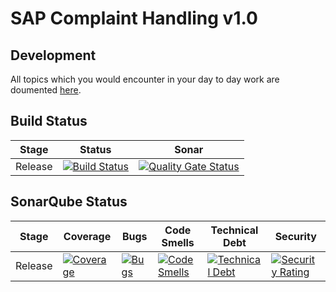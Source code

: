 # SAP Complaint Handling v1.0

## Development

All topics which you would encounter in your day to day work are doumented [here](https://pages.github.tools.sap/ComplaintHandling/InternalDocumentation/).


## Build Status

| Stage  | Status                                                       | Sonar                                                        |
| ------ | ------------------------------------------------------------ | ------------------------------------------------------------ |
| Release    | [![Build Status](https://autodicomplainthandling.jaas-gcp.cloud.sap.corp/buildStatus/icon?job=ComplaintHandling%2FICHAMP%2Frelease)](https://autodicomplainthandling.jaas-gcp.cloud.sap.corp/job/ComplaintHandling/job/ICHAMP/job/release/)     |           [![Quality Gate Status](https://sonar.tools.sap/api/project_badges/measure?branch=release&project=complainthandling&metric=alert_status)](https://sonar.tools.sap/dashboard?id=complainthandling&branch=release)


## SonarQube Status

| Stage  | Coverage       | Bugs       | Code Smells       | Technical Debt    | Security        |
| ------ | -------------- | ---------- | ----------------- | ----------------- | --------------- |
| Release    | [![Coverage](https://sonar.tools.sap/api/project_badges/measure?branch=release&project=complainthandling&metric=coverage)](https://sonar.tools.sap/dashboard?id=complainthandling&branch=release)    |  [![Bugs](https://sonar.tools.sap/api/project_badges/measure?branch=release&project=complainthandling&metric=bugs)](https://sonar.tools.sap/dashboard?id=complainthandling&branch=release) |[![Code Smells](https://sonar.tools.sap/api/project_badges/measure?branch=release&project=complainthandling&metric=code_smells)](https://sonar.tools.sap/dashboard?id=complainthandling&branch=release) |[![Technical Debt](https://sonar.tools.sap/api/project_badges/measure?branch=release&project=complainthandling&metric=sqale_index)](https://sonar.tools.sap/dashboard?id=complainthandling&branch=release) |[![Security Rating](https://sonar.tools.sap/api/project_badges/measure?branch=release&project=complainthandling&metric=security_rating)](https://sonar.tools.sap/dashboard?id=complainthandling&branch=release) 
